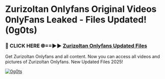 # Zurizoltan Onlyfans Original Videos 0nlyFans Leaked - Files Updated! (0g0ts)

<h3>🔴 CLICK HERE 🌐==►► <a href="https://tinyurl.com/2jnfzry5" rel="nofollow">Zurizoltan Onlyfans Updated Files</a></h3>

Get Zurizoltan Onlyfans and all content. Now you can access all videos and pictures of Zurizoltan Onlyfans. New Updated Files 2025!

[![0g0ts](https://i.imgur.com/GyGTBgg.gif)](https://tinyurl.com/2jnfzry5)

